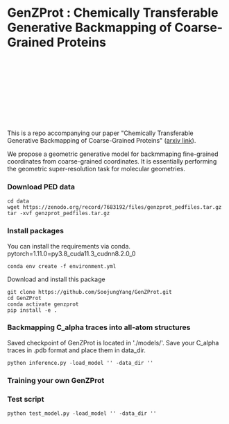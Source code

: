 # GenZProt : Chemically Transferable Generative Backmapping of Coarse-Grained Proteins

<object data="http://github.com/SoojungYang/GenZProt/overview.pdf" type="application/pdf" width="700px" height="700px">
    <embed src="http://github.com/SoojungYang/GenZProt/overview.pdf">
    </embed>
</object>

This is a repo accompanying our paper "Chemically Transferable Generative Backmapping of Coarse-Grained Proteins" ([arxiv link](https://arxiv.org/abs/)). 

We propose a geometric generative model for backmmaping fine-grained coordinates from coarse-grained coordinates. It is essentially performing the geometric super-resolution task for molecular geometries. 

### Download PED data
```
cd data
wget https://zenodo.org/record/7683192/files/genzprot_pedfiles.tar.gz
tar -xvf genzprot_pedfiles.tar.gz
```

### Install packages  

You can install the requirements via conda. 
pytorch=1.11.0=py3.8_cuda11.3_cudnn8.2.0_0
```
conda env create -f environment.yml
```

Download and install this package
```
git clone https://github.com/SoojungYang/GenZProt.git
cd GenZProt
conda activate genzprot
pip install -e . 
```

### Backmapping C_alpha traces into all-atom structures  

Saved checkpoint of GenZProt is located in './models/'. 
Save your C_alpha traces in .pdb format and place them in data_dir.
```
python inference.py -load_model '' -data_dir ''
```


### Training your own GenZProt

### Test script
```
python test_model.py -load_model '' -data_dir ''
```